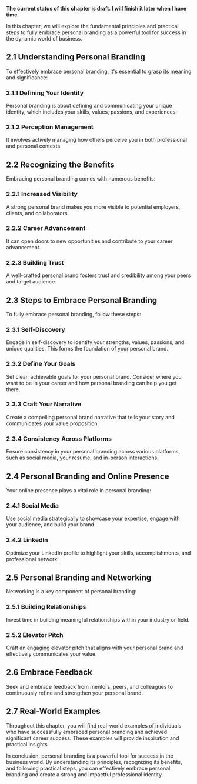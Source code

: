 **The current status of this chapter is draft. I will finish it later when I have time**

In this chapter, we will explore the fundamental principles and practical steps to fully embrace personal branding as a powerful tool for success in the dynamic world of business.

2.1 Understanding Personal Branding
-----------------------------------

To effectively embrace personal branding, it's essential to grasp its meaning and significance:

### 2.1.1 Defining Your Identity

Personal branding is about defining and communicating your unique identity, which includes your skills, values, passions, and experiences.

### 2.1.2 Perception Management

It involves actively managing how others perceive you in both professional and personal contexts.

2.2 Recognizing the Benefits
----------------------------

Embracing personal branding comes with numerous benefits:

### 2.2.1 Increased Visibility

A strong personal brand makes you more visible to potential employers, clients, and collaborators.

### 2.2.2 Career Advancement

It can open doors to new opportunities and contribute to your career advancement.

### 2.2.3 Building Trust

A well-crafted personal brand fosters trust and credibility among your peers and target audience.

2.3 Steps to Embrace Personal Branding
--------------------------------------

To fully embrace personal branding, follow these steps:

### 2.3.1 Self-Discovery

Engage in self-discovery to identify your strengths, values, passions, and unique qualities. This forms the foundation of your personal brand.

### 2.3.2 Define Your Goals

Set clear, achievable goals for your personal brand. Consider where you want to be in your career and how personal branding can help you get there.

### 2.3.3 Craft Your Narrative

Create a compelling personal brand narrative that tells your story and communicates your value proposition.

### 2.3.4 Consistency Across Platforms

Ensure consistency in your personal branding across various platforms, such as social media, your resume, and in-person interactions.

2.4 Personal Branding and Online Presence
-----------------------------------------

Your online presence plays a vital role in personal branding:

### 2.4.1 Social Media

Use social media strategically to showcase your expertise, engage with your audience, and build your brand.

### 2.4.2 LinkedIn

Optimize your LinkedIn profile to highlight your skills, accomplishments, and professional network.

2.5 Personal Branding and Networking
------------------------------------

Networking is a key component of personal branding:

### 2.5.1 Building Relationships

Invest time in building meaningful relationships within your industry or field.

### 2.5.2 Elevator Pitch

Craft an engaging elevator pitch that aligns with your personal brand and effectively communicates your value.

2.6 Embrace Feedback
--------------------

Seek and embrace feedback from mentors, peers, and colleagues to continuously refine and strengthen your personal brand.

2.7 Real-World Examples
-----------------------

Throughout this chapter, you will find real-world examples of individuals who have successfully embraced personal branding and achieved significant career success. These examples will provide inspiration and practical insights.

In conclusion, personal branding is a powerful tool for success in the business world. By understanding its principles, recognizing its benefits, and following practical steps, you can effectively embrace personal branding and create a strong and impactful professional identity.
